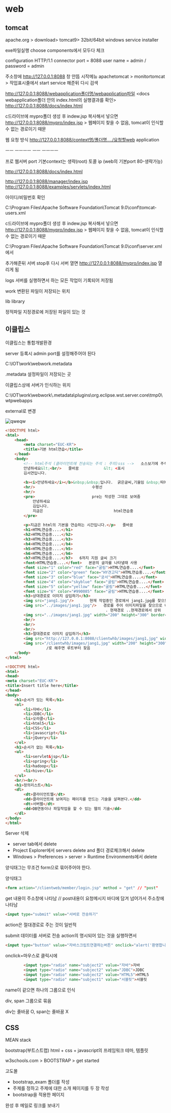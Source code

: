 # web

## tomcat

apache.org > download> tomcat9> 32bit/64bit windows service installer


exe파일실행 
choose components에서 모두다 체크

configuration
HTTP/1.1 connector port = 8088
user name = admin / password  = admin




주소창에
http://127.0.0.1:8088 창 안뜸
시작메뉴 apachetomcat > monitortomcat > 작업표시줄에서 start service
해준뒤 다시 검색

http://127.0.0.1:8088/webapplication폴더명/webapplication파일
<docs webapplication폴더 안의 index.html의 실행결과를 확인>
http://127.0.0.1:8088/docs/index.html

c드라이브에 mypro폴더 생성 후 indew.jsp 복사해서 넣으면
http://127.0.0.1:8088/mypro/index.jsp > 웹페이지 찾을 수 없음, tomcat이 인식할 수 없는 경로이기 때문



웹 요청 방식
http://127.0.0.1:8088/context명/폴더명..../요청할web application

ㅡㅡ    ㅡㅡㅡㅡ  ㅡㅡ  ㅡㅡㅡㅡ

프로     웹서버     port    기본context는 생략(root)
토콜       ip           (web의
                              기본port 80-생략가능)

http://127.0.0.1:8088/docs/index.html

http://127.0.0.1:8088/manager/index.jsp
http://127.0.0.1:8088/examples/servlets/index.html

아이디/비밀번호 확인

C:\Program Files\Apache Software Foundation\Tomcat 9.0\conf\tomcat-users.xml





c드라이브에 mypro폴더 생성 후 indew.jsp 복사해서 넣으면
http://127.0.0.1:8088/mypro/index.jsp > 웹페이지 찾을 수 없음, tomcat이 인식할 수 없는 경로이기 때문

C:\Program Files\Apache Software Foundation\Tomcat 9.0\conf\server.xml 에서

<Context docBase="c:\mypro" path="/mypro" reloadable="true" debug="0"/>

추가해준뒤 서버 stop후 다시 서버 열면 http://127.0.0.1:8088/mypro/index.jsp 열리게 됨

logs 서버를 실행하면서 하는 모든 작업이 기록되어 저장됨

work 변환된 파일이 저장되는 위치

lib library



정적파일 지정경로에 저장된 파일이 있는 것



## 이클립스

이클립스는 통합개발환경



server 등록시 admin port를 설정해주어야 된다

C:\IOT\work\webwork\.metadata

.metadata 설정파일이 저장되는 곳

이클립스상에 서버가 인식하는 위치

C:\IOT\work\webwork\\.metadata\plugins\org.eclipse.wst.server.core\tmp0\wtpwebapps



external로 변경

![qweqw](C:\Users\student\Desktop\qweqw.PNG)



```html
<!DOCTYPE html>
<html>
	<head>
		<meta charset="EUC-KR">
		<title>기본 html연습</title>
	</head>
	<body>
		<!-- html주석 (클라이언트에 전송되는 주석 : 주의)sss -->   소스보기에 주석이 뜸
		안녕하세요&lt;<br/>   줄바꿈           &lt; <표시
		김서연입니다.
        
        <b><i>안녕하세요</i></b>&nbsp;&nbsp;입니다.  굵은글씨,기울임 &nbsp;띄어쓰기2번쓰면2번
		<hr/>                         수평선
		<hr/>
		<pre>                         pre는 작성한 그대로 보여줌
			안녕하세요
			김입니다.
			지금은                               html연습중
		</pre>
        
		<p>지금은 html의 기본을 연습하는 시간입니다.</p>   줄바꿈
		<h1>HTML연습중....</h1>
		<h2>HTML연습중....</h2>
		<h3>HTML연습중....</h3>
		<h4>HTML연습중....</h4>
		<h5>HTML연습중....</h5>
		<h6>HTML연습중....</h6>
		<h7>HTML연습중....</h7>   6까지 지원 글씨 크기
		<font>HTML연습중....</font>   본문의 글자를 나타낼때 사용
        <font size="1" color="red" face="굴림">HTML연습중....</font>
		<font size="2" color="green" face="HY견고딕">HTML연습중....</font>
		<font size="3" color="blue" face="궁서">HTML연습중....</font>
		<font size="4" color="skyblue" face="굴림">HTML연습중....</font>
		<font size="5" color="yellow" face="굴림">HTML연습중....</font>
		<font size="6" color="#990085" face="굴림">HTML연습중....</font>
        <h3>상대경로로 이미지 삽입하기</h3>
		<img src="jang1.jpg"/>       현재 작업중인 경로에서 jang1.jpg를 찾으므로 안나옴
        <img src="../images/jang1.jpg"/>   경로를 주어 이미지파일을 찾으므로 나옴
        									. 현재경로 ..현재경로에서 상위
        <img src="../images/jang1.jpg" width="200" height="300" border="1" alt="멋진"/>
		<br/>
		<br/>
		<br/>
		<h3>절대경로로 이미지 삽입하기</h3>
		<img src="http://127.0.0.1:8088/clientwhb/images/jang1,jpg" width="200" height="300" >
		<img src="/clientwhb/images/jang1,jpg" width="200" height="300" >
                  /로 해주면 루트부터 찾음
	</body>
</html>
```



```html
<!DOCTYPE html>
<html>
<head>
<meta charset="EUC-KR">
<title>Insert title here</title>
</head>
<body>
	<h1>순서가 있는 목록</h1>
	<ol>
		<li>자바</li>
		<li>JDBC</li>
		<li>오라클</li>
		<li>html5</li>
		<li>CSS</li>
		<li>javascript</li>
		<li>jQuery</li>
	</ol>
	<h1>순서가 없는 목록</h1>
	<ul>
		<li>servlet&jsp</li>
		<li>spring</li>
		<li>hadoop</li>
		<li>hive</li>
	</ul>
	<br/><br/>
	<h1>정의리스트</h1>
	<dl>
		<dt>클라이언트웹</dt>
		<dd>클라이언트에 보여지는 페이지를 만드는 기술을 살펴본다.</dd>
		<dt>서버웹</dt>
		<dd>DB연동이나 파일작업을 할 수 있는 웹의 기술</dd>
	</dl>
</body>
</html>
```



Server 삭제

- server tab에서 delete
- Project Explorer에서 servers delete and 폴더 경로체크해서 delete
- Windows > Preferences > server > Runtime Environments에서 delete

양식태그는 무조건 form으로 묶어주어야 한다.



양식태그

```html
<form action="/clientweb/member/login.jsp" method = "get" // "post"
```

get 내용이 주소창에 나타남 // post내용이 요청메시지 바디에 담겨 넘어가서 주소창에 나타남

```html
<input type="submit" value="서버로 전송하기"
```

action은 절대경로로 주는 것이 일반적

submit 데이터를 서버로 전송 action의 명시되어 있는 것을 실행하면서

```html
<input type="button" value="자바스크립트연결하는버튼" onclick="alert('환영합니다.')"/>
```

onclick=마우스로 클릭시에

```html
		<input type="radio" name="subject2" value="자바">자바
		<input type="radio" name="subject2" value="JDBC">JDBC
		<input type="radio" name="subject2" value="HTML5">HTML5
		<input type="radio" name="subject1" value="서블릿">서블릿
```

name이 같으면 하나의 그룹으로 인식 



div, span 그룹으로 묶음

div는 줄바꿈 O, span는 줄바꿈 X



## CSS

MEAN stack

bootstrap(부트스트랩)
html + css + javascript의 프레임워크
테마, 템플릿

w3schools.com > BOOTSTRAP > get started

고도몰




- bootstrap_exam 폴더를 작성
- 주제를 정하고 주제에 대한 소개 페이지를 두 장 작성
- bootstrap을 적용한 페이지

완성 후 메일로 링크를 보내기